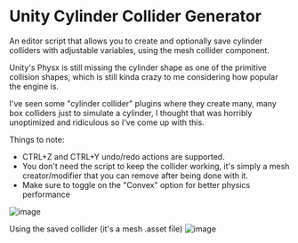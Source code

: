 # Unity Cylinder Collider Generator
An editor script that allows you to create and optionally save cylinder colliders with adjustable variables, using the mesh collider component.

Unity's Physx is still missing the cylinder shape as one of the primitive collision shapes, which is still kinda crazy to me considering how popular the engine is.

I've seen some "cylinder collider" plugins where they create many, many box colliders just to simulate a cylinder, I thought that was horribly unoptimized and ridiculous so I've come up with this.


Things to note:
* CTRL+Z and CTRL+Y undo/redo actions are supported.
* You don't need the script to keep the collider working, it's simply a mesh creator/modifier that you can remove after being done with it.
* Make sure to toggle on the "Convex" option for better physics performance
  
![image](https://github.com/user-attachments/assets/fe5ae3d1-eeab-411e-a959-cb5b0b64aa83)

Using the saved collider (it's a mesh .asset file)
![image](https://github.com/user-attachments/assets/24aac96d-a639-4cde-aa84-d98e6d64cad7)


